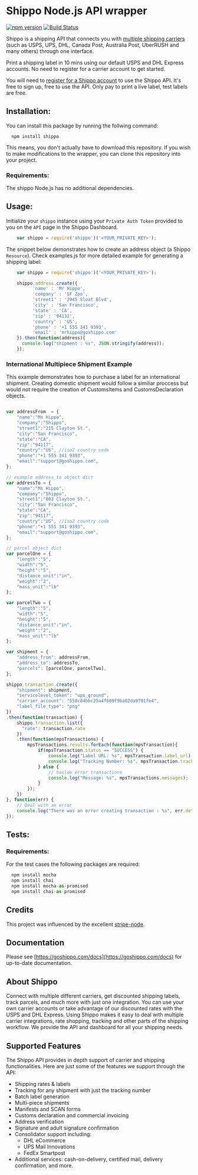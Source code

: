 # Shippo Node.js API wrapper
[![npm version](https://badge.fury.io/js/shippo.svg)](https://badge.fury.io/js/shippo)
[![Build Status](https://travis-ci.org/goshippo/shippo-node-client.svg?branch=add-travis-ci)](https://travis-ci.org/goshippo/shippo-node-client)

Shippo is a shipping API that connects you with [multiple shipping carriers](https://goshippo.com/carriers/) (such as USPS, UPS, DHL, Canada Post, Australia Post, UberRUSH and many others) through one interface.

Print a shipping label in 10 mins using our default USPS and DHL Express accounts. No need to register for a carrier account to get started.

You will need to [register for a Shippo account](https://goshippo.com/) to use the Shippo API. It's free to sign up, free to use the API. Only pay to print a live label, test labels are free.

## Installation:
You can install this package by running the follwing command:
```shell
  npm install shippo
```
This means, you don't actually have to download this repository. If you wish to make modifications to the wrapper, you can clone this repository into your project.

### Requirements:
The shippo Node.js has no additional dependencies.

## Usage:

Initialize your `shippo` instance using your `Private Auth Token` provided to you on the `API` page in the Shippo Dashboard.

```js
    var shippo = require('shippo')('<YOUR_PRIVATE_KEY>');
```
The snippet below demonstrates how to create an address object (a Shippo `Resource`). Check examples.js for more detailed example for generating a shipping label:

```js
    var shippo = require('shippo')('<YOUR_PRIVATE_KEY>');

    shippo.address.create({
          'name' : 'Mr Hippo',
          'company' : 'SF Zoo',
          'street1' : '2945 Sloat Blvd',
          'city' : 'San Francisco',
          'state' : 'CA',
          'zip' : '94132',
          'country' : 'US',
          'phone' : '+1 555 341 9393',
          'email' : 'mrhippo@goshippo.com'
    }).then(function(address){
      console.log("shipment : %s", JSON.stringify(address));
    });
```

### International Multipiece Shipment Example

This example demonstrates how to purchase a label for an international shipment.
Creating domestic shipment would follow a similiar proccess but would not require
the creation of CustomsItems and CustomsDeclaration objects.

```js

var addressFrom  = {
	"name":"Ms Hippo",
	"company":"Shippo",
	"street1":"215 Clayton St.",
	"city":"San Francisco",
	"state":"CA",
	"zip":"94117",
	"country":"US", //iso2 country code
	"phone":"+1 555 341 9393",
	"email":"support@goshippo.com",
};

// example address_to object dict
var addressTo = {
	"name":"Ms Hippo",
	"company":"Shippo",
	"street1":"803 Clayton St.",
	"city":"San Francisco",
	"state":"CA",
	"zip":"94117",
	"country":"US", //iso2 country code
	"phone":"+1 555 341 9393",
	"email":"support@goshippo.com",
};

// parcel object dict
var parcelOne = {
	"length":"5",
	"width":"5",
	"height":"5",
	"distance_unit":"in",
	"weight":"2",
	"mass_unit":"lb"
};

var parcelTwo = {
    "length":"5",
    "width":"5",
    "height":"5",
    "distance_unit":"in",
    "weight":"2",
    "mass_unit":"lb"
};

var shipment = {
    "address_from": addressFrom,
    "address_to": addressTo,
    "parcels": [parcelOne, parcelTwo],
};

shippo.transaction.create({
	"shipment": shipment,
	"servicelevel_token": "ups_ground",
	"carrier_account": "558c84bbc25a4f609f9ba02da9791fe4",
	"label_file_type": "png"
})
.then(function(transaction) {
    shippo.transaction.list({
      "rate": transaction.rate
    })
    .then(function(mpsTransactions) {
        mpsTransactions.results.forEach(function(mpsTransaction){
            if(mpsTransaction.status == "SUCCESS") {
                console.log("Label URL: %s", mpsTransaction.label_url);
                console.log("Tracking Number: %s", mpsTransaction.tracking_number);
            } else {
                // hanlde error transactions
                console.log("Message: %s", mpsTransactions.messages);
            }
        });
    })
}, function(err) {
    // Deal with an error
    console.log("There was an error creating transaction : %s", err.detail);
});
```

## Tests:
### Requirements:
For the test cases the following packages are required:
```js
  npm install mocha
  npm install chai
  npm install mocha-as-promised
  npm install chai-as-promised
```

## Credits

This project was influenced by the excellent [stripe-node](https://github.com/stripe/stripe-node).

## Documentation

Please see [https://goshippo.com/docs](https://goshippo.com/docs) for up-to-date documentation.

## About Shippo

Connect with multiple different carriers, get discounted shipping labels, track parcels, and much more with just one integration. You can use your own carrier accounts or take advantage of our discounted rates with the USPS and DHL Express. Using Shippo makes it easy to deal with multiple carrier integrations, rate shopping, tracking and other parts of the shipping workflow. We provide the API and dashboard for all your shipping needs.

## Supported Features

The Shippo API provides in depth support of carrier and shipping functionalities. Here are just some of the features we support through the API:

* Shipping rates & labels
* Tracking for any shipment with just the tracking number
* Batch label generation
* Multi-piece shipments
* Manifests and SCAN forms
* Customs declaration and commercial invoicing
* Address verification
* Signature and adult signature confirmation
* Consolidator support including:
	* DHL eCommerce
	* UPS Mail Innovations
	* FedEx Smartpost
* Additional services: cash-on-delivery, certified mail, delivery confirmation, and more.
